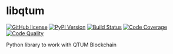 # libqtum
[![GitHub license][license-image]][license-url]
[![PyPI Version][pypi-image]][pypi-url]
[![Build Status][build-image]][build-url]
[![Code Coverage][coverage-image]][coverage-url]
[![Code Quality][quality-image]][quality-url]
<!-- Badges -->
[license-image]: https://img.shields.io/github/license/ivanovart/libqtum?style=flat-square
[license-url]: https://github.com/ivanovart/libqtum/blob/master/LICENSE
[pypi-image]: https://img.shields.io/pypi/v/libqtum?style=flat-square
[pypi-url]: https://pypi.org/project/libqtum/
[build-image]: https://img.shields.io/travis/com/ivanovart/libqtum?style=flat-square
[build-url]: https://travis-ci.com/ivanovart/libqtum
[coverage-image]: https://img.shields.io/coveralls/github/ivanovart/libqtum?style=flat-square
[coverage-url]: https://coveralls.io/github/ivanovart/libqtum?branch=master
[quality-image]: https://img.shields.io/codeclimate/maintainability/ivanovart/libqtum?style=flat-square
[quality-url]: https://codeclimate.com/github/ivanovart/libqtum/maintainability


Python library to work with QTUM Blockchain
